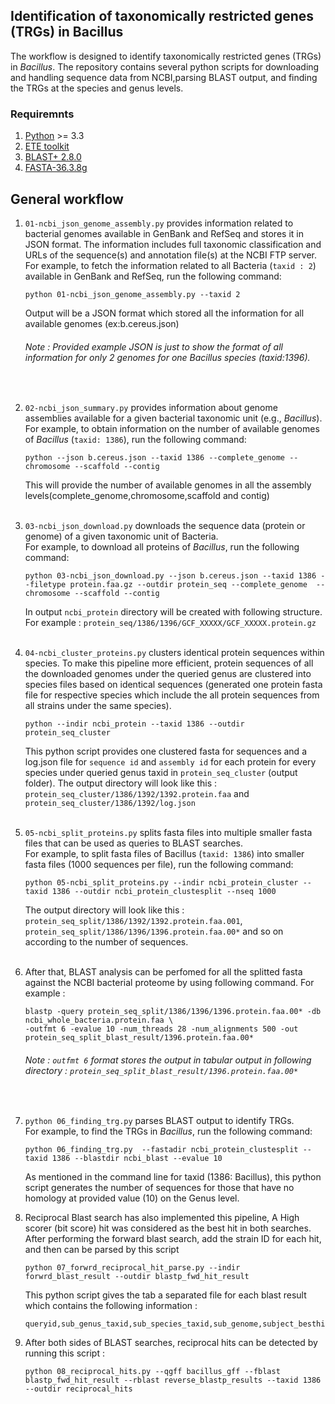 ## Identification of taxonomically restricted genes (TRGs) in Bacillus 

The workflow is designed to identify taxonomically restricted genes (TRGs) in *Bacillus*. The repository contains several python scripts for downloading and handling sequence data from NCBI,parsing BLAST output, and finding the TRGs at the species and genus levels.

### Requiremnts
1. [Python](https://www.python.org/) >= 3.3
2. [ETE toolkit](http://etetoolkit.org/)
3. [BLAST+ 2.8.0](https://ftp.ncbi.nlm.nih.gov/blast/executables/blast+/)
4. [FASTA-36.3.8g](https://fasta.bioch.virginia.edu/wrpearson/fasta/fasta36/)

## General workflow

1. `01-ncbi_json_genome_assembly.py` provides information related to bacterial genomes available in GenBank and RefSeq and stores it in JSON format. The information includes full taxonomic
    classification and URLs of the sequence(s) and annotation file(s) at the NCBI FTP server. <br /> For example, to fetch the information related to all Bacteria (`taxid : 2`) available in GenBank and RefSeq, run the following command:   <br />
    ```
    python 01-ncbi_json_genome_assembly.py --taxid 2  
    ```
    Output will be a JSON format which stored all the information for all available genomes (ex:b.cereus.json)  <br />
    ###### Note : Provided example JSON is just to show the format of all information for only 2 genomes for one Bacillus species (taxid:1396). <br />
    <br />
2. `02-ncbi_json_summary.py` provides information about genome assemblies available for a given bacterial taxonomic unit (e.g., *Bacillus*). <br /> For example, to obtain information on the 
    number of available genomes of *Bacillus* (`taxid: 1386`), run the following command: <br />
    ```
    python --json b.cereus.json --taxid 1386 --complete_genome --chromosome --scaffold --contig  
    ```
    This will provide the number of available genomes in all the assembly levels(complete_genome,chromosome,scaffold and contig)  <br />
    <br />
3. `03-ncbi_json_download.py` downloads the sequence data (protein or genome) of a given taxonomic unit of Bacteria.  <br /> For example, to download all proteins of *Bacillus*, run the 
    following command:  <br />
    ```
    python 03-ncbi_json_download.py --json b.cereus.json --taxid 1386 --filetype protein.faa.gz --outdir protein_seq --complete_genome  --chromosome --scaffold --contig
    ```
    In output `ncbi_protein` directory will be created with following structure. For example : `protein_seq/1386/1396/GCF_XXXXX/GCF_XXXXX.protein.gz`  <br />
    <br />
4. `04-ncbi_cluster_proteins.py` clusters identical protein sequences within species. To make this pipeline more efficient, protein sequences of all the downloaded genomes under the queried genus
    are clustered into species files based on identical sequences (generated one protein fasta file for respective species which include the all protein sequences from all strains under the same species). <br />
    ``` 
    python --indir ncbi_protein --taxid 1386 --outdir protein_seq_cluster
    ```
    This python script provides one clustered fasta for sequences and a log.json file for `sequence id` and `assembly id` for each protein for every species under queried genus taxid in `protein_seq_cluster` (output folder). The output directory will look like this : `protein_seq_cluster/1386/1392/1392.protein.faa` and  `protein_seq_cluster/1386/1392/log.json`  <br />
    <br />
5. `05-ncbi_split_proteins.py` splits fasta files into multiple smaller fasta files that can be used as queries to BLAST searches. <br />
    For example, to split fasta files of Bacillus (`taxid: 1386`) into smaller fasta files (1000 sequences per file), run the following command:
    ```
    python 05-ncbi_split_proteins.py --indir ncbi_protein_cluster --taxid 1386 --outdir ncbi_protein_clustesplit --nseq 1000 
    ```
    The output directory will look like this : `protein_seq_split/1386/1392/1392.protein.faa.001`, `protein_seq_split/1386/1396/1396.protein.faa.00*` and so on according to the number of sequences.  <br />
    <br />
6. After that, BLAST analysis can be perfomed for all the splitted fasta against the NCBI bacterial proteome by using following command. For example :  <br />
    ```
    blastp -query protein_seq_split/1386/1396/1396.protein.faa.00* -db ncbi_whole_bacteria.protein.faa \
    -outfmt 6 -evalue 10 -num_threads 28 -num_alignments 500 -out protein_seq_split_blast_result/1396.protein.faa.00*
    ```
    ###### Note : `outfmt 6` format stores the output in tabular output in following directory : ```protein_seq_split_blast_result/1396.protein.faa.00*```  <br />
    <br />
7. `python 06_finding_trg.py` parses BLAST output to identify TRGs. <br />
    For example, to find the TRGs in *Bacillus*, run the following command: 
    ``` 
    python 06_finding_trg.py  --fastadir ncbi_protein_clustesplit --taxid 1386 --blastdir ncbi_blast --evalue 10
    ```
    As mentioned in the command line for taxid (1386: Bacillus), this python script generates the number of sequences for those that have no homology at provided value (10) on the Genus level. 
    <br />

7. Reciprocal Blast search has also implemented this pipeline, A High scorer (bit score) hit was considered as the best hit in both searches. After performing the forward blast search, add the
    strain ID for each hit, and then can be parsed by this script

    ```
    python 07_forwrd_reciprocal_hit_parse.py --indir forwrd_blast_result --outdir blastp_fwd_hit_result

    ```
    This python script gives the tab a separated file for each blast result which contains the following information : 
    ``` 
    queryid,sub_genus_taxid,sub_species_taxid,sub_genome,subject_besthit_ids
    ```
8. After both sides of BLAST searches, reciprocal hits can be detected by running this script :

    ```
    python 08_reciprocal_hits.py --qgff bacillus_gff --fblast blastp_fwd_hit_result --rblast reverse_blastp_results --taxid 1386 --outdir reciprocal_hits

    ```